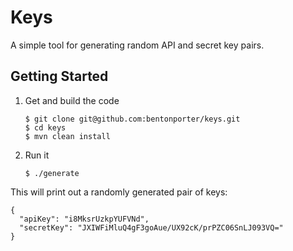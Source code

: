 Keys
====

A simple tool for generating random API and secret key pairs.

Getting Started
---------------

1.  Get and build the code

        $ git clone git@github.com:bentonporter/keys.git
        $ cd keys
        $ mvn clean install

2.  Run it

        $ ./generate

This will print out a randomly generated pair of keys:

    {
      "apiKey": "i8MksrUzkpYUFVNd",
      "secretKey": "JXIWFiMluQ4gF3goAue/UX92cK/prPZC06SnLJ093VQ="
    }
